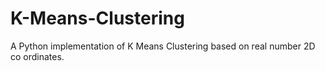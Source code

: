 # K-Means-Clustering
A Python implementation of K Means Clustering based on real number 2D co ordinates.
